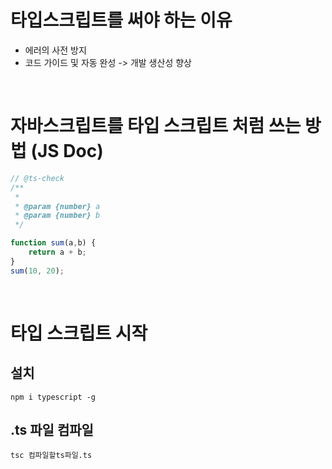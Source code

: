 # 타입스크립트를 써야 하는 이유

- 에러의 사전 방지
- 코드 가이드 및 자동 완성 -> 개발 생산성 향상

<br>

# 자바스크립트를 타입 스크립트 처럼 쓰는 방법 (JS Doc)

```js
// @ts-check
/**
 * 
 * @param {number} a
 * @param {number} b
 */

function sum(a,b) {
    return a + b;
}
sum(10, 20);
```

<br>

# 타입 스크립트 시작

## 설치
```
npm i typescript -g
```

## .ts 파일 컴파일
```
tsc 컴파일할ts파일.ts
```